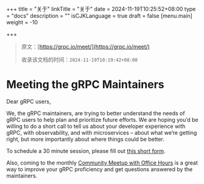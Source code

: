 +++
title = "关于"
linkTitle = "关于"
date = 2024-11-19T10:25:52+08:00
type = "docs"
description = ""
isCJKLanguage = true
draft = false
[menu.main]
    weight = -10

+++

> 原文：[https://grpc.io/meet/](https://grpc.io/meet/)
>
> 收录该文档的时间：`2024-11-19T10:19:42+08:00`

# Meeting the gRPC Maintainers

Dear gRPC users,

We, the gRPC maintainers, are trying to better understand the needs of gRPC users to help plan and prioritize future efforts. We are hoping you’d be willing to do a short call to tell us about your developer experience with gRPC, with observability, and with microservices – about what we’re getting right, but more importantly about where things could be better.

To schedule a 30 minute session, please fill out [this short form](https://docs.google.com/forms/d/e/1FAIpQLSe1klQIom5SnpL7czmNFI9MZHy_eNwOCHghV0e61hTzY93qWw/viewform?usp=sf_link).

Also, coming to the monthly [Community Meetup with Office Hours](https://www.meetup.com/grpcio/events) is a great way to improve your gRPC proficiency and get questions answered by the maintainers.
